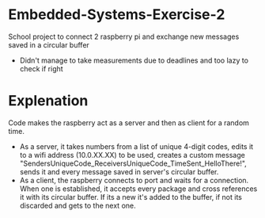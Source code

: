 # Embedded-Systems-Exercise-2
School project to connect 2 raspberry pi and exchange new messages saved in a circular buffer
* Didn't manage to take measurements due to deadlines and too lazy to check if right

# Explenation

Code makes the raspberry act as a server and then as client for a random time. 
- As a server, it takes numbers from a list of unique 4-digit codes, edits it to a wifi address (10.0.XX.XX) to be used, creates a custom message "SendersUniqueCode_ReceiversUniqueCode_TimeSent_HelloThere!", sends it and every message saved in server's circular buffer.
- As a client, the raspberry connects to port and waits for a connection. When one is established, it accepts every package and cross references it with its circular buffer. If its a new it's added to the buffer, if not its discarded and gets to the next one. 
